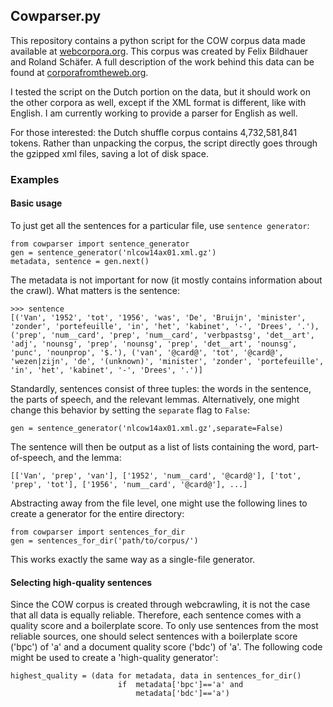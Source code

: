 Cowparser.py
-------

This repository contains a python script for the COW corpus data made available at [webcorpora.org](http://webcorpora.org/).
This corpus was created by Felix Bildhauer and Roland Schäfer.
A full description of the work behind this data can be found at [corporafromtheweb.org](http://corporafromtheweb.org/).

I tested the script on the Dutch portion on the data, but it should work on the other corpora as well, except if the XML format is different, like with English. I am currently working to provide a parser for English as well.


For those interested: the Dutch shuffle corpus contains 4,732,581,841 tokens. Rather than unpacking the corpus,
the script directly goes through the gzipped xml files, saving a lot of disk space.


### Examples

#### Basic usage
To just get all the sentences for a particular file, use `sentence generator`:

    from cowparser import sentence_generator
    gen = sentence_generator('nlcow14ax01.xml.gz')
    metadata, sentence = gen.next()

The metadata is not important for now (it mostly contains information about the crawl). What matters is the sentence:

    >>> sentence
    [('Van', '1952', 'tot', '1956', 'was', 'De', 'Bruijn', 'minister', 'zonder', 'portefeuille', 'in', 'het', 'kabinet', '-', 'Drees', '.'), ('prep', 'num__card', 'prep', 'num__card', 'verbpastsg', 'det__art', 'adj', 'nounsg', 'prep', 'nounsg', 'prep', 'det__art', 'nounsg', 'punc', 'nounprop', '$.'), ('van', '@card@', 'tot', '@card@', 'wezen|zijn', 'de', '(unknown)', 'minister', 'zonder', 'portefeuille', 'in', 'het', 'kabinet', '-', 'Drees', '.')]

Standardly, sentences consist of three tuples: the words in the sentence, the parts of speech, and the relevant lemmas. Alternatively, one might change this behavior by setting the `separate` flag to `False`:

    gen = sentence_generator('nlcow14ax01.xml.gz',separate=False)

The sentence will then be output as a list of lists containing the word, part-of-speech, and the lemma:

    [['Van', 'prep', 'van'], ['1952', 'num__card', '@card@'], ['tot', 'prep', 'tot'], ['1956', 'num__card', '@card@'], ...]

Abstracting away from the file level, one might use the following lines to create a generator for the entire directory:

    from cowparser import sentences_for_dir
    gen = sentences_for_dir('path/to/corpus/')

This works exactly the same way as a single-file generator.

#### Selecting high-quality sentences
Since the COW corpus is created through webcrawling, it is not the case that all data is equally reliable.
Therefore, each sentence comes with a quality score and a boilerplate score. To only use sentences from the
most reliable sources, one should select sentences with a boilerplate score ('bpc') of 'a' and a document quality score
('bdc') of 'a'. The following code might be used to create a 'high-quality generator':

    highest_quality = (data for metadata, data in sentences_for_dir()
                            if  metadata['bpc']=='a' and
                                metadata['bdc']=='a')
